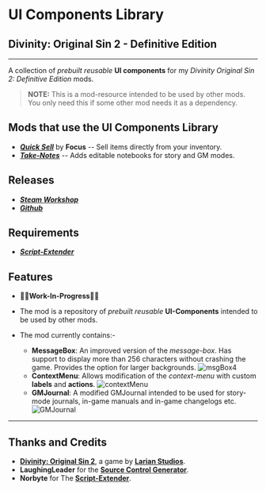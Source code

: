 # UI Components Library

## Divinity: Original Sin 2 - Definitive Edition

---

A collection of _prebuilt reusable_ **UI components** for my _Divinity Original Sin 2: Definitive Edition_ mods.

> **NOTE:** This is a mod-resource intended to be used by other mods. You only need this if some other mod needs it as a dependency.

## Mods that use the UI Components Library

- [**_Quick Sell_**](https://steamcommunity.com/sharedfiles/filedetails/?id=2424023999) by **Focus** -- Sell items directly from your inventory.
- [**_Take-Notes_**](https://github.com/HunterGhost27/Take-Notes) -- Adds editable notebooks for story and GM modes.

## Releases

- **_[Steam Workshop](https://steamcommunity.com/sharedfiles/filedetails/?id=2337228868)_**
- **_[Github](https://github.com/HunterGhost27/UI-Components-Library)_**

## Requirements

- **_[Script-Extender](https://github.com/Norbyte/ositools)_**

## Features

- 🚧🚧**Work-In-Progress**🚧🚧

- The mod is a repository of _prebuilt reusable_ **UI-Components** intended to be used by other mods.

- The mod currently contains:-
  - **MessageBox**: An improved version of the _message-box_. Has support to display more than 256 characters without crashing the game. Provides the option for larger backgrounds.
    ![msgBox4](https://i.imgur.com/Kf0SJLZ.png)
  - **ContextMenu**: Allows modification of the _context-menu_ with custom **labels** and **actions**.
    ![contextMenu](https://i.imgur.com/NKOkXNC.png)
  - **GMJournal**: A modified GMJournal intended to be used for story-mode journals, in-game manuals and in-game changelogs etc.
    ![GMJournal](https://imgur.com/tHcOoGF.png)

---

## Thanks and Credits

- [**Divinity: Original Sin 2**](http://store.steampowered.com/app/435150/Divinity_Original_Sin_2/), a game by **[Larian Studios](http://larian.com/)**.
- **LaughingLeader** for the **[Source Control Generator](https://github.com/LaughingLeader/SourceControlGenerator)**.
- **Norbyte** for The **[Script-Extender](https://github.com/Norbyte/ositools)**.
